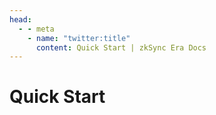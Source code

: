 ```yaml
---
head:
  - - meta
    - name: "twitter:title"
      content: Quick Start | zkSync Era Docs
---
```


# Quick Start
